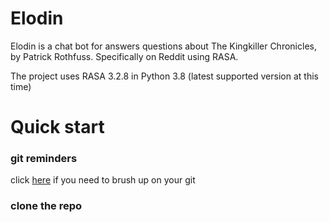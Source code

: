 Elodin
=======

Elodin is a chat bot for answers questions about The Kingkiller Chronicles, by Patrick Rothfuss. Specifically on Reddit using RASA.

The project uses RASA 3.2.8 in Python 3.8 (latest supported version at this time)

# Quick start

### git reminders
click [here](https://education.github.com/git-cheat-sheet-education.pdf) if you need to brush up on your git

### clone the repo
